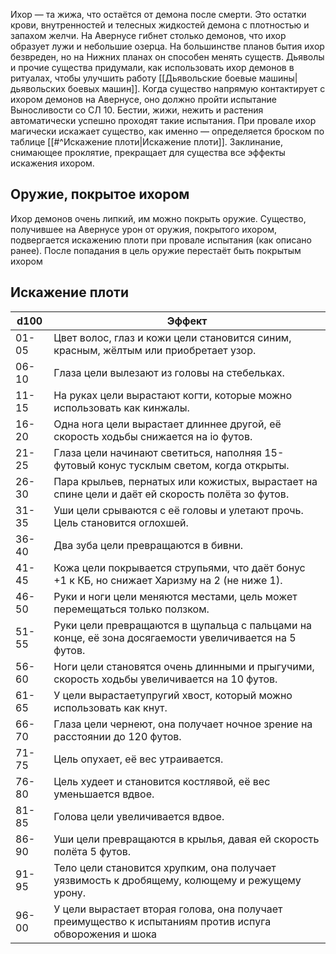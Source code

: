 Ихор — та жижа, что остаётся от демона после смерти.
Это остатки крови, внутренностей и телесных жидко­стей демона с плотностью и запахом желчи.
На Авернусе гибнет столько демонов, что ихор образует лужи и небольшие озерца. На большинстве планов бытия ихор безвреден, но на Нижних планах он спосо­бен менять существ.
Дьяволы и прочие существа при­думали, как использовать ихор демонов в ритуалах, чтобы улучшить работу [[Дьявольские боевые машины|дьявольских боевых машин]].
Когда существо напрямую контактирует с ихором демонов на Авернусе, оно должно пройти испытание Выносливости со СЛ 10.
Бестии, жижи, нежить и расте­ния автоматически успешно проходят такие испытания.
При провале ихор магически искажает существо, как именно — определяется броском по таблице [[#^Искажение плоти|Искажение плоти]].
Заклинание, снимающее проклятие, прекра­щает для существа все эффекты искажения ихором.
## Оружие, покрытое ихором
Ихор демонов очень липкий, им можно покрыть оружие.
Существо, получившее на Авернусе урон от оружия, покрытого ихором, подвергается искажению плоти при провале испытания (как описано ранее). После попада­ния в цель оружие перестаёт быть покрытым ихором


## Искажение плоти

| d100  | Эффект                                                                                                  |
| ----- | ------------------------------------------------------------------------------------------------------- |
| 01-05 | Цвет волос, глаз и кожи цели становится синим, красным, жёлтым или приобретает узор.                    |
| 06-10 | Глаза цели вылезают из головы на стебельках.                                                            |
| 11-15 | На руках цели вырастают когти, которые можно использовать как кинжалы.                                  |
| 16-20 | Одна нога цели вырастает длиннее другой, её скорость ходьбы снижается на іо футов.                      |
| 21-25 | Глаза цели начинают светиться, наполняя 15-футовый конус тусклым светом, когда открыты.                 |
| 26-30 | Пара крыльев, пернатых или кожистых, вырастает на спине цели и даёт ей скорость полёта зо футов.        |
| 31-35 | Уши цели срываются с её головы и улетают прочь. Цель становится оглохшей.                               |
| 36-40 | Два зуба цели превращаются в бивни.                                                                     |
| 41-45 | Кожа цели покрывается струпьями, что даёт бонус +1 к КБ, но снижает Харизму на 2 (не ниже 1).           |
| 46-50 | Руки и ноги цели меняются местами, цель может перемещаться только ползком.                              |
| 51-55 | Руки цели превращаются в щупальца с пальцами на конце, её зона досягаемости увеличивается на 5 футов.   |
| 56-60 | Ноги цели становятся очень длинными и прыгучими, скорость ходьбы увеличивается на 10 футов.             |
| 61-65 | У цели вырастаетупругий хвост, который можно использовать как кнут.                                     |
| 66-70 | Глаза цели чернеют, она получает ночное зрение на расстоянии до 120 футов.                              |
| 71-75 | Цель опухает, её вес утраивается.                                                                       |
| 76-80 | Цель худеет и становится костлявой, её вес уменьшается вдвое.                                           |
| 81-85 | Голова цели увеличивается вдвое.                                                                        |
| 86-90 | Уши цели превращаются в крылья, давая ей скорость полёта 5 футов.                                       |
| 91-95 | Тело цели становится хрупким, она получает уязвимость к дробящему, колющему и режущему урону.           |
| 96-00 | У цели вырастает вторая голова, она получает преимущество к испытаниям против испуга обворожения и шока |
